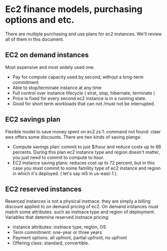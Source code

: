 # Ec2 finance models, purchasing options and etc.
There are multiple purchasing and use plans for ec2 instances. We'll review all of them in this document.

## EC2 on demand instances
Most expensive and most widely used one.
- Pay for compute capacity used by second, without a long-term commitment
- Able to stop/terminate instance at any time
- Full control over instance lifecycle ( strat, stop, hibernate, terminate )
- Price is fixed for every second ec2 instance is in a running state.
-  Good for short term workloads that can not /must not be interrupted.


## EC2 savings plan
Flexible model to save money spent on ec2
zs:1: command not found: claer
aws offers some discounts.
There are two kinds of saving plangs:
- Compute savings plan: commit to just $/hour and reduce costs up to 66 percents. During this plan
ec2 instance type and region doesn't matter, you just need to commit to compute to hour.
- EC2 instance saving plans: reduces cost up to 72 percent, but in this case you must commit to 
some famility type of ec2 instance and region in which it's deployed. ( let's say m5 in us-east-1 ). 

## EC2 reserved instances
Reserced instances is not a physical instnace. they are simply a billing discount applied to on demand pricing of ec2.
On demand instances must match some attributes. such as instnace type and region of deployment.
Variables that detemine reserved instnace pricing:
- instance attributes: instnace type, region, OS
- Term commitment: one-year or three years
- Payment options: all upfront, partial upfront, no upfront
- Offering class: standard, convertible.
